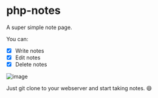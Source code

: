 # php-notes
 A super simple note page.

You can:
 - [X] Write notes
 - [X] Edit notes
 - [X] Delete notes 
 
![image](https://github.com/Darknetzz/php-notes/assets/42413477/162e649d-84e9-4054-b660-184ad7474d3d)

Just git clone to your webserver and start taking notes. 😄
